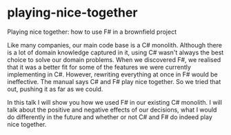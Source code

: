 # playing-nice-together
Playing nice together: how to use F# in a brownfield project

Like many companies, our main code base is a C# monolith. Although there is a lot of domain knowledge captured in it, using C# wasn't always the best choice to solve our domain problems. When we discovered F#, we realised that it was a better fit for some of the features we were currently implementing in C#. However, rewriting everything at once in F# would be ineffective. The manual says C# and F# play nice together. So we tried that out, pushing it as far as we could.

In this talk I will show you how we used F# in our existing C# monolith. I will talk about the positive and negative effects of our decisions, what I would do differently in the future and whether or not C# and F# do indeed play nice together.
